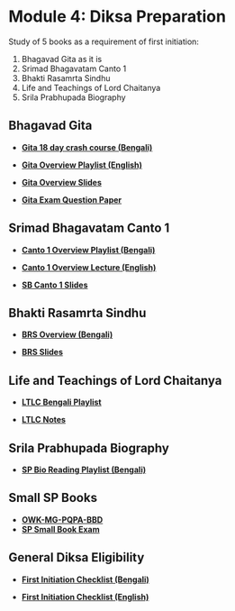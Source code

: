 # Module 4: Diksa Preparation

Study of 5 books as a requirement of first initiation:
1. Bhagavad Gita as it is
2. Srimad Bhagavatam Canto 1
3. Bhakti Rasamrta Sindhu
4. Life and Teachings of Lord Chaitanya
5. Srila Prabhupada Biography

## Bhagavad Gita
* **[Gita 18 day crash course (Bengali)](https://youtube.com/playlist?list=PLRv-89Ces_lFR9Bm2LppdBwnWjVWIx1-e&feature=shared)**

* **[Gita Overview Playlist (English)](https://youtube.com/playlist?list=PLRv-89Ces_lF48UfF1ouKtFApEVY3KBYm&feature=shared)**

* **[Gita Overview Slides](https://docs.google.com/presentation/d/1WQSFCZauBm5Ny7_-hQvV7gXVCzNqjKgzBm0iMzUBXEw/edit?usp=sharing)**

* **[Gita Exam Question Paper](https://docs.google.com/document/d/1fj04fh7S-kQlBU-Fonjsv8qUXv79grDTsQvAkht7G_8/edit?usp=sharing)**

## Srimad Bhagavatam Canto 1

* **[Canto 1 Overview Playlist (Bengali)](https://youtube.com/playlist?list=PLRv-89Ces_lFJj9dZRfg6cQKwwEqJ75BB&feature=shared)**

* **[Canto 1 Overview Lecture (English)](https://youtube.com/playlist?list=PLRv-89Ces_lEu5G8_WjNVEnlsaMyvRmpn&feature=shared)**

* **[SB Canto 1 Slides](https://docs.google.com/presentation/d/1gBxsA57aibim3TVQ1bFbPnMBCFDD9dAuZ_Ge9TPcHdI/edit?usp=sharing)**

## Bhakti Rasamrta Sindhu

* **[BRS Overview (Bengali)](https://youtube.com/playlist?list=PLRv-89Ces_lHrNBKcHmU5MmtSB-voB_J9&feature=shared)**

* **[BRS Slides](https://docs.google.com/presentation/d/1CW093llQA6O0D27pRLTpc5WPGtxxaNleHPMUVVY0vm4/edit?usp=sharing)**

## Life and Teachings of Lord Chaitanya

* **[LTLC Bengali Playlist](https://youtube.com/playlist?list=PLRv-89Ces_lFsNbfWLewfxojwXoyBJ6y8&feature=shared)**

* **[LTLC Notes](https://drive.google.com/drive/folders/12OrHLy_GigVbj8S8GBgHZb_qL6WbpIoT?usp=sharing)**

## Srila Prabhupada Biography

* **[SP Bio Reading Playlist (Bengali)](https://youtube.com/playlist?list=PLRv-89Ces_lFpLRuzGm3Z3dnlYnjowjez&feature=shared)**

## Small SP Books

* **[OWK-MG-PQPA-BBD](https://drive.google.com/drive/folders/1H4A0dV-i7ttnpH5MfZugvetNd--wXnuW?usp=sharing)**
* **[SP Small Book Exam](https://forms.gle/YnUmw3uMVfRRcefw8)**

## General Diksa Eligibility

* **[First Initiation Checklist (Bengali)](https://docs.google.com/document/d/1BXvMxPOiMQD6onaBnHZny3DQtiPIQMs46AR7wVHVvII/edit?usp=sharing)**

* **[First Initiation Checklist (English)](https://docs.google.com/document/d/15m4psr4ap5p6YiKhca51VPZ_e8etEbhoOPUVcN1My58/edit?usp=sharing)**


